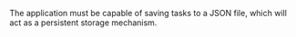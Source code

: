 The application must be capable of saving tasks to a JSON file, which will act as a persistent storage mechanism.
